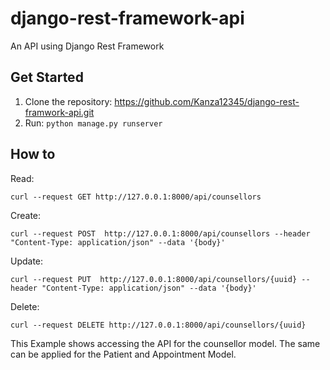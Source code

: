 # django-rest-framework-api

An API using Django Rest Framework

## Get Started
1. Clone the repository: https://github.com/Kanza12345/django-rest-framwork-api.git
2. Run: ```python manage.py runserver```

## How to


Read: 

```curl --request GET http://127.0.0.1:8000/api/counsellors```


Create: 

```curl --request POST  http://127.0.0.1:8000/api/counsellors --header "Content-Type: application/json" --data '{body}'```


Update: 

```curl --request PUT  http://127.0.0.1:8000/api/counsellors/{uuid} --header "Content-Type: application/json" --data '{body}'```


Delete: 

```curl --request DELETE http://127.0.0.1:8000/api/counsellors/{uuid}```


This Example shows accessing the API for the counsellor model. The same can be applied for the Patient and Appointment Model.